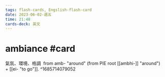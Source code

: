 ```yaml
---
tags: flash-cards, Engslish-flash-card
date: 2023-06-02-週五
time: 21:48
cards-deck: 英文
---
```


# ambiance #card 
氣氛、環境、格調
 from amb- "around" (from PIE root [[ambhi-]] "around") + [[ei- "to go"]].
^1685714079052
